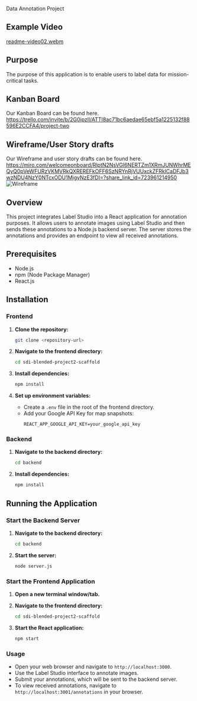 Data Annotation Project

## Example Video

[readme-video02.webm](https://github.com/cwilliams001/sdi-blended-project2-scaffold/assets/82992893/b461f059-734d-4acf-824b-5a734e6f7e4e)

## Purpose
The purpose of this application is to enable users to label data for mission-critical tasks.

## Kanban Board
Our Kanban Board can be found here. https://trello.com/invite/b/2G0ipzll/ATTI8ac71bc6aedae65ebf5a1225132f88596E2CCFA4/project-two

## Wireframe/User Story drafts
Our Wireframe and user story drafts can be found here. https://miro.com/welcomeonboard/RlptN2NsVGl6NERTZm1XRmJUNWhrMEQyQ0pVeWFURzVKMVRkQXREREFkOFF6SzNRYnRjVUUxckZFRklCaDFJb3wzNDU4NzY0NTcxODU1MjgyNzE3fDI=?share_link_id=723961214950
![Wireframe](https://github.com/cwilliams001/sdi-blended-project2-scaffold/assets/59510205/2ec0eb8a-4e3f-43db-837f-2fb102f13033)

## Overview
This project integrates Label Studio into a React application for annotation purposes. It allows users to annotate images using Label Studio and then sends these annotations to a Node.js backend server. The server stores the annotations and provides an endpoint to view all received annotations.

## Prerequisites
- Node.js
- npm (Node Package Manager)
- React.js

## Installation

### Frontend
1. **Clone the repository:**
   ```bash
   git clone <repository-url>
   ```

2. **Navigate to the frontend directory:**
   ```bash
   cd sdi-blended-project2-scaffold
   ```

3. **Install dependencies:**
   ```bash
   npm install
   ```

4. **Set up environment variables:**
   - Create a `.env` file in the root of the frontend directory.
   - Add your Google API Key for map snapshots:
     ```env
     REACT_APP_GOOGLE_API_KEY=your_google_api_key
     ```

### Backend
1. **Navigate to the backend directory:**
   ```bash
   cd backend
   ```

2. **Install dependencies:**
   ```bash
   npm install
   ```

## Running the Application

### Start the Backend Server
1. **Navigate to the backend directory:**
   ```bash
   cd backend
   ```

2. **Start the server:**
   ```bash
   node server.js
   ```

### Start the Frontend Application
1. **Open a new terminal window/tab.**
2. **Navigate to the frontend directory:**
   ```bash
   cd sdi-blended-project2-scaffold
   ```

3. **Start the React application:**
   ```bash
   npm start
   ```

### Usage
- Open your web browser and navigate to `http://localhost:3000`.
- Use the Label Studio interface to annotate images.
- Submit your annotations, which will be sent to the backend server.
- To view received annotations, navigate to `http://localhost:3001/annotations` in your browser.